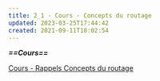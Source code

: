 ```yaml
---
title: 2_1 - Cours - Concepts du routage
updated: 2023-03-25T17:44:42
created: 2021-09-11T18:02:54
---
```


***==Cours==***

[Cours - Rappels Concepts du routage](https://groupesb-my.sharepoint.com/:b:/g/personal/arthur_trouillon_saint-benigne_fr/EeigME5JtK5LnzkntB9ixpUBC02b7fz52qMasXae5oaPNw)

